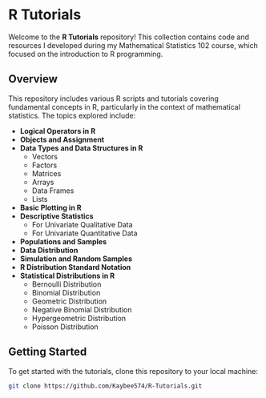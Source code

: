 # R Tutorials

Welcome to the **R Tutorials** repository! This collection contains code and resources I developed during my Mathematical Statistics 102 course, which focused on the introduction to R programming. 

## Overview

This repository includes various R scripts and tutorials covering fundamental concepts in R, particularly in the context of mathematical statistics. The topics explored include:

- **Logical Operators in R**
- **Objects and Assignment**
- **Data Types and Data Structures in R**
  - Vectors
  - Factors
  - Matrices
  - Arrays
  - Data Frames
  - Lists
- **Basic Plotting in R**
- **Descriptive Statistics**
  - For Univariate Qualitative Data
  - For Univariate Quantitative Data
- **Populations and Samples**
- **Data Distribution**
- **Simulation and Random Samples**
- **R Distribution Standard Notation**
- **Statistical Distributions in R**
  - Bernoulli Distribution
  - Binomial Distribution
  - Geometric Distribution
  - Negative Binomial Distribution
  - Hypergeometric Distribution
  - Poisson Distribution

## Getting Started

To get started with the tutorials, clone this repository to your local machine:

```bash
git clone https://github.com/Kaybee574/R-Tutorials.git
